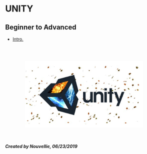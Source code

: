 # UNITY
## Beginner to Advanced

- [Intro.](https://github.com/Nouvellie/unity-1st/tree/unity/course/01.intro)


<br><br><p align="center">
  <img width="75%" height="75%" src="https://github.com/Nouvellie/unity-1st/blob/unity/course/img/unity.jpg" alt="Unity Beginner to Advanced">
</p>

<br><br>
***Created by Nouvellie, 06/23/2019***